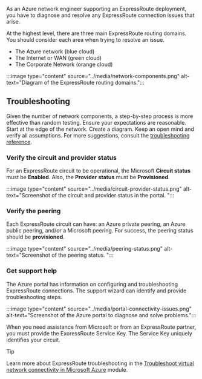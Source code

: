 

As an Azure network engineer supporting an ExpressRoute deployment, you have to diagnose and resolve any ExpressRoute connection issues that arise.

At the highest level, there are three main ExpressRoute routing domains. You should consider each area when trying to resolve an issue. 

- The Azure network (blue cloud)
- The Internet or WAN (green cloud)
- The Corporate Network (orange cloud)

:::image type="content" source="../media/network-components.png" alt-text="Diagram of the ExpressRoute routing domains.":::

## Troubleshooting

Given the number of network components, a step-by-step process is more effective than random testing. Ensure your expectations are reasonable. Start at the edge of the network. Create a diagram. Keep an open mind and verify all assumptions. For more suggestions, consult the [troubleshooting reference](/azure/expressroute/expressroute-troubleshooting-network-performance).

### Verify the circuit and provider status

For an ExpressRoute circuit to be operational, the Microsoft **Circuit status** must be **Enabled**. Also, the **Provider status** must be **Provisioned**. 

:::image type="content" source="../media/circuit-provider-status.png" alt-text="Screenshot of the circuit and provider status in the portal. ":::

### Verify the peering 

Each ExpressRoute circuit can have: an Azure private peering, an Azure public peering, and/or a Microsoft peering. For success, the peering status should be **provisioned**. 

:::image type="content" source="../media/peering-status.png" alt-text="Screenshot of the peering status. ":::

### Get support help 

The Azure portal has information on configuring and troubleshooting ExpressRoute connections. The support wizard can identify and provide troubleshooting steps. 

:::image type="content" source="../media/portal-connectivity-issues.png" alt-text="Screenshot of the Azure portal to diagnose and solve problems.":::

When you need assistance from Microsoft or from an ExpressRoute partner, you must provide the ExoressRoute Service Key. The Service Key uniquely identifies your circuit.

> [!TIP]
> Learn more about ExpressRoute troubleshooting in the [Troubleshoot virtual network connectivity in Microsoft Azure](/training/modules/cloud-hybrid-connectivity/) module.
